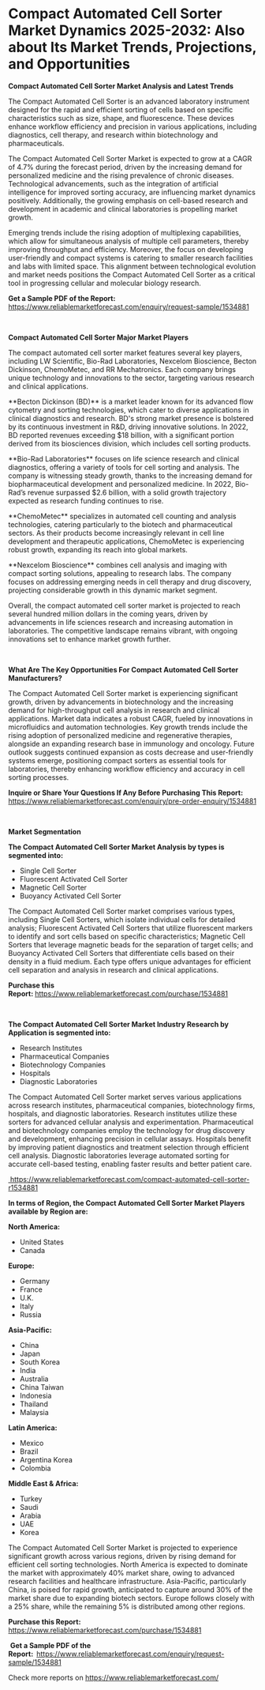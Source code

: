 <p><h1>Compact Automated Cell Sorter Market Dynamics 2025-2032: Also about Its Market Trends, Projections, and Opportunities</h1></p><p><strong>Compact Automated Cell Sorter Market Analysis and Latest Trends</strong></p>
<p><p>The Compact Automated Cell Sorter is an advanced laboratory instrument designed for the rapid and efficient sorting of cells based on specific characteristics such as size, shape, and fluorescence. These devices enhance workflow efficiency and precision in various applications, including diagnostics, cell therapy, and research within biotechnology and pharmaceuticals. </p><p>The Compact Automated Cell Sorter Market is expected to grow at a CAGR of 4.7% during the forecast period, driven by the increasing demand for personalized medicine and the rising prevalence of chronic diseases. Technological advancements, such as the integration of artificial intelligence for improved sorting accuracy, are influencing market dynamics positively. Additionally, the growing emphasis on cell-based research and development in academic and clinical laboratories is propelling market growth. </p><p>Emerging trends include the rising adoption of multiplexing capabilities, which allow for simultaneous analysis of multiple cell parameters, thereby improving throughput and efficiency. Moreover, the focus on developing user-friendly and compact systems is catering to smaller research facilities and labs with limited space. This alignment between technological evolution and market needs positions the Compact Automated Cell Sorter as a critical tool in progressing cellular and molecular biology research.</p></p>
<p><strong>Get a Sample PDF of the Report:&nbsp;</strong> <a href="https://www.reliablemarketforecast.com/enquiry/request-sample/1534881?utm_campaign=1903&utm_medium=2&utm_source=Github&utm_content=ia&utm_term=27022025&utm_id=compact-automated-cell-sorter">https://www.reliablemarketforecast.com/enquiry/request-sample/1534881</a></p>
<p>&nbsp;</p>
<p><strong>Compact Automated Cell Sorter Major Market Players</strong></p>
<p><p>The compact automated cell sorter market features several key players, including LW Scientific, Bio-Rad Laboratories, Nexcelom Bioscience, Becton Dickinson, ChemoMetec, and RR Mechatronics. Each company brings unique technology and innovations to the sector, targeting various research and clinical applications.</p><p>**Becton Dickinson (BD)** is a market leader known for its advanced flow cytometry and sorting technologies, which cater to diverse applications in clinical diagnostics and research. BD's strong market presence is bolstered by its continuous investment in R&D, driving innovative solutions. In 2022, BD reported revenues exceeding $18 billion, with a significant portion derived from its biosciences division, which includes cell sorting products.</p><p>**Bio-Rad Laboratories** focuses on life science research and clinical diagnostics, offering a variety of tools for cell sorting and analysis. The company is witnessing steady growth, thanks to the increasing demand for biopharmaceutical development and personalized medicine. In 2022, Bio-Rad’s revenue surpassed $2.6 billion, with a solid growth trajectory expected as research funding continues to rise.</p><p>**ChemoMetec** specializes in automated cell counting and analysis technologies, catering particularly to the biotech and pharmaceutical sectors. As their products become increasingly relevant in cell line development and therapeutic applications, ChemoMetec is experiencing robust growth, expanding its reach into global markets.</p><p>**Nexcelom Bioscience** combines cell analysis and imaging with compact sorting solutions, appealing to research labs. The company focuses on addressing emerging needs in cell therapy and drug discovery, projecting considerable growth in this dynamic market segment.</p><p>Overall, the compact automated cell sorter market is projected to reach several hundred million dollars in the coming years, driven by advancements in life sciences research and increasing automation in laboratories. The competitive landscape remains vibrant, with ongoing innovations set to enhance market growth further.</p></p>
<p>&nbsp;</p>
<p><strong>What Are The Key Opportunities For Compact Automated Cell Sorter Manufacturers?</strong></p>
<p><p>The Compact Automated Cell Sorter market is experiencing significant growth, driven by advancements in biotechnology and the increasing demand for high-throughput cell analysis in research and clinical applications. Market data indicates a robust CAGR, fueled by innovations in microfluidics and automation technologies. Key growth trends include the rising adoption of personalized medicine and regenerative therapies, alongside an expanding research base in immunology and oncology. Future outlook suggests continued expansion as costs decrease and user-friendly systems emerge, positioning compact sorters as essential tools for laboratories, thereby enhancing workflow efficiency and accuracy in cell sorting processes.</p></p>
<p><strong>Inquire or Share Your Questions If Any Before Purchasing This Report:</strong> <a href="https://www.reliablemarketforecast.com/enquiry/pre-order-enquiry/1534881?utm_campaign=1903&utm_medium=2&utm_source=Github&utm_content=ia&utm_term=27022025&utm_id=compact-automated-cell-sorter">https://www.reliablemarketforecast.com/enquiry/pre-order-enquiry/1534881</a></p>
<p>&nbsp;</p>
<p><strong>Market Segmentation</strong></p>
<p><strong>The Compact Automated Cell Sorter Market Analysis by types is segmented into:</strong></p>
<p><ul><li>Single Cell Sorter</li><li>Fluorescent Activated Cell Sorter</li><li>Magnetic Cell Sorter</li><li>Buoyancy Activated Cell Sorter</li></ul></p>
<p><p>The Compact Automated Cell Sorter market comprises various types, including Single Cell Sorters, which isolate individual cells for detailed analysis; Fluorescent Activated Cell Sorters that utilize fluorescent markers to identify and sort cells based on specific characteristics; Magnetic Cell Sorters that leverage magnetic beads for the separation of target cells; and Buoyancy Activated Cell Sorters that differentiate cells based on their density in a fluid medium. Each type offers unique advantages for efficient cell separation and analysis in research and clinical applications.</p></p>
<p><strong>Purchase this Report:&nbsp;</strong><a href="https://www.reliablemarketforecast.com/purchase/1534881?utm_campaign=1903&utm_medium=2&utm_source=Github&utm_content=ia&utm_term=27022025&utm_id=compact-automated-cell-sorter">https://www.reliablemarketforecast.com/purchase/1534881</a></p>
<p>&nbsp;</p>
<p><strong>The Compact Automated Cell Sorter Market Industry Research by Application is segmented into:</strong></p>
<p><ul><li>Research Institutes</li><li>Pharmaceutical Companies</li><li>Biotechnology Companies</li><li>Hospitals</li><li>Diagnostic Laboratories</li></ul></p>
<p><p>The Compact Automated Cell Sorter market serves various applications across research institutes, pharmaceutical companies, biotechnology firms, hospitals, and diagnostic laboratories. Research institutes utilize these sorters for advanced cellular analysis and experimentation. Pharmaceutical and biotechnology companies employ the technology for drug discovery and development, enhancing precision in cellular assays. Hospitals benefit by improving patient diagnostics and treatment selection through efficient cell analysis. Diagnostic laboratories leverage automated sorting for accurate cell-based testing, enabling faster results and better patient care.</p></p>
<p><a href="https://www.reliablemarketforecast.com/compact-automated-cell-sorter-r1534881?utm_campaign=1903&utm_medium=2&utm_source=Github&utm_content=ia&utm_term=27022025&utm_id=compact-automated-cell-sorter">&nbsp;https://www.reliablemarketforecast.com/compact-automated-cell-sorter-r1534881</a></p>
<p><strong>In terms of Region, the Compact Automated Cell Sorter Market Players available by Region are:</strong></p>
<p>
    <p> <strong> North America: </strong>
        <ul>
            <li>United States</li>
            <li>Canada</li>
        </ul>
        </p> 
    <p> <strong> Europe: </strong>
        <ul>
            <li>Germany</li>
            <li>France</li>
            <li>U.K.</li>
            <li>Italy</li>
            <li>Russia</li>
        </ul>
        </p> 
    <p> <strong> Asia-Pacific: </strong>
        <ul>
            <li>China</li>
            <li>Japan</li>
            <li>South Korea</li>
            <li>India</li>
            <li>Australia</li>
            <li>China Taiwan</li>
            <li>Indonesia</li>
            <li>Thailand</li>
            <li>Malaysia</li>
        </ul>
        </p> 
    <p> <strong> Latin America: </strong>
        <ul>
            <li>Mexico</li>
            <li>Brazil</li>
            <li>Argentina Korea</li>
            <li>Colombia</li>
        </ul>
        </p> 
    <p> <strong> Middle East & Africa: </strong>
        <ul>
            <li>Turkey</li>
            <li>Saudi</li>
            <li>Arabia</li>
            <li>UAE</li>
            <li>Korea</li>
        </ul>
    </p>
    </p>
<p><p>The Compact Automated Cell Sorter Market is projected to experience significant growth across various regions, driven by rising demand for efficient cell sorting technologies. North America is expected to dominate the market with approximately 40% market share, owing to advanced research facilities and healthcare infrastructure. Asia-Pacific, particularly China, is poised for rapid growth, anticipated to capture around 30% of the market share due to expanding biotech sectors. Europe follows closely with a 25% share, while the remaining 5% is distributed among other regions.</p></p>
<p><strong>Purchase this Report: </strong><a href="https://www.reliablemarketforecast.com/purchase/1534881?utm_campaign=1903&utm_medium=2&utm_source=Github&utm_content=ia&utm_term=27022025&utm_id=compact-automated-cell-sorter">https://www.reliablemarketforecast.com/purchase/1534881</a></p>
<p>&nbsp;<strong>Get a Sample PDF of the Report:&nbsp;&nbsp;</strong><a href="https://www.reliablemarketforecast.com/enquiry/request-sample/1534881?utm_campaign=1903&utm_medium=2&utm_source=Github&utm_content=ia&utm_term=27022025&utm_id=compact-automated-cell-sorter">https://www.reliablemarketforecast.com/enquiry/request-sample/1534881</a></p>
<p><strong></strong></p>
<p>Check more reports on <a href="https://www.reliablemarketforecast.com/?utm_campaign=1903&utm_medium=2&utm_source=Github&utm_content=ia&utm_term=27022025&utm_id=compact-automated-cell-sorter">https://www.reliablemarketforecast.com/</a></p>